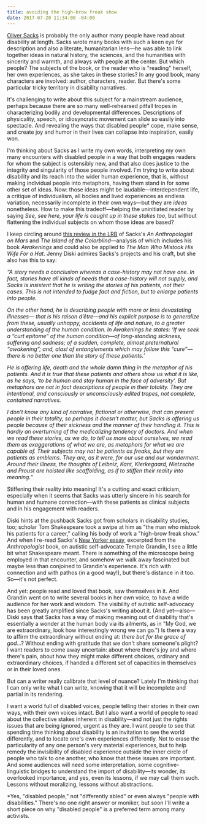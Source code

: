 ```yaml
---
title: avoiding the high-brow freak show
date: 2017-07-20 11:34:00 -04:00
---
```


[Oliver Sacks](http://www.oliversacks.com/) is probably the only author many people have read about disability at length. Sacks wrote many books with such a keen eye for description and also a literate, humanitarian lens—he was able to link together ideas in natural history, the sciences, and the humanities with sincerity and warmth, and always with people at the center. But which people? The subjects of the book, or the reader who is "reading" herself, her own experiences, as she takes in these stories? In any good book, many characters are involved: author, characters, reader. But there's some particular tricky territory in disability narratives.

It's challenging to write about this subject for a mainstream audience, perhaps because there are so many well-rehearsed pitfall tropes in characterizing bodily and developmental differences. Descriptions of physicality, speech, or idiosyncratic movement can slide so easily into spectacle. And revealing the ways that disabled people* cope, make sense, and create joy and humor in their lives can collapse into inspiration, easily won.

I'm thinking about Sacks as I write my own words, interpreting my own many encounters with disabled people in a way that both engages readers for whom the subject is ostensibly new, and that also does justice to the integrity and singularity of those people involved. I'm trying to write about disability and its reach into the wider human experience, that is, without making individual people into metaphors, having them stand in for some other set of ideas. Now: those ideas might be laudable—interdependent life, a critique of individualism, all bodies and lived experiences as endless variation, necessarily incomplete in their own ways—but they are *ideas* nonetheless. How to make this tradeoff—helping the uninitiated reader by saying *See, see here, your life is caught up in these stakes too*, but without flattening the individual subjects on whom those ideas are based?

I keep circling around [this review in the LRB](https://www.lrb.co.uk/v18/n20/jenny-diski/life-death-and-the-whole-damn-thing) of Sacks's *An Anthropologist on Mars* and *The Island of the Colorblind*—analysis of which includes his book *Awakenings* and could also be applied to *The Man Who Mistook His Wife For a Hat*. Jenny Diski admires Sacks's projects and his craft, but she also has this to say:

*“A story needs a conclusion whereas a case-history may not have one. In fact, stories have all kinds of needs that a case-history will not supply, and Sacks is insistent that he is writing the stories of his patients, not their cases. This is not intended to fudge fact and fiction, but to enlarge patients into people.* 

*On the other hand, he is describing people with more or less devastating illnesses— that is his raison d’être—and his explicit purpose is to generalize from these, usually unhappy, accidents of life and nature, to a greater understanding of the human condition. In Awakenings he states: ‘If we seek a “curt epitome” of the human condition—of long-standing sickness, suffering and sadness; of a sudden, complete, almost preternatural “awakening”; and, alas! of entanglements which may follow this “cure”—there is no better one than the story of these patients.’*

*He is offering life, death and the whole damn thing in the metaphor of his patients. And it is true that these patients and others show us what it is like, as he says, ‘to be human and stay human in the face of adversity’. But metaphors are not in fact descriptions of people in their totality. They are intentional, and consciously or unconsciously edited tropes, not complete, contained narratives.* 

*I don’t know any kind of narrative, fictional or otherwise, that can present people in their totality, so perhaps it doesn’t matter, but Sacks is offering us people because of their sickness and the manner of their handling it. This is hardly an overturning of the medicalizing tendency of doctors. And when we read these stories, as we do, to tell us more about ourselves, we read them as exaggerations of what we are, as metaphors for what we are capable of. Their subjects may not be patients as freaks, but they are patients as emblems. They are, as it were, for our use and our wonderment. Around their illness, the thoughts of Leibniz, Kant, Kierkegaard, Nietzsche and Proust are hoisted like scaffolding, as if to stiffen their reality into meaning.”*


Stiffening their reality into meaning! It's a cutting and exact criticism, especially when it seems that Sacks was utterly sincere in his search for human and humane connection—with these patients as clinical subjects and in his engagement with readers.

Diski hints at the pushback Sacks got from scholars in disability studies, too; scholar Tom Shakespeare took a swipe at him as "the man who mistook his patients for a career," calling his body of work a "high-brow freak show." And when I re-read Sacks's [New Yorker essay](http://www.newyorker.com/magazine/1993/12/27/anthropologist-mars), excerpted from the *Anthropologist* book, on autistic self-advocate Temple Grandin, I see a little bit what Shakespeare meant. There is something of the microscope being employed in that encounter, and somehow we walk away fascinated but maybe less than conjoined to Grandin's experience. It's rich with connection and with pathos (in a good way!), but there's distance in it too. So—it's not perfect. 

And yet: people read and loved that book, saw themselves in it. And Grandin went on to write several books in her own voice, to have a wide audience for her work and wisdom. The visibility of autistic self-advocacy has been greatly amplified since Sacks's writing about it. (And yet—also—Diski says that Sacks has a way of making meaning out of disability that's essentially a wonder at the human body via its ailments, as in "My God, we are extraordinary, look how interestingly wrong we can go.") Is there a way to affirm the extraordinary without ending at: *there but for the grace of god*...? Without ending with gratitude that we don't share someone's plight? I want readers to come away uncertain: about where there's joy and where there's pain, about how they might make different choices, ordinary and extraordinary choices, if handed a different set of capacities in themselves or in their loved ones.

But can a writer really calibrate that level of nuance? Lately I'm thinking that I can only write what I can write, knowing that it will be incomplete and partial in its rendering. 

I want a world full of disabled voices, people telling their stories in their own ways, with their own voices intact. But I also want a world of people to read about the collective stakes inherent in disability—and not just the rights issues that are being ignored, urgent as they are. I want people to see that spending time thinking about disability is an invitation to see the world differently, and to locate one's own experiences differently. Not to erase the particularity of any one person's very material experiences, but to help remedy the invisibility of disabled experience outside the inner circle of people who talk to one another, who know that these issues are important. And some audiences will need some interpretation, some cognitive-linguistic bridges to understand the import of disability—its wonder, its overlooked importance, and yes, even its lessons, if we may call them such. Lessons without moralizing, lessons without abstractions.

*Yes, "disabled people," not "differently abled" or even always "people with disabilities." There's no one right answer or moniker, but soon I'll write a short piece on why "disabled people" is a preferred term among many activists.
